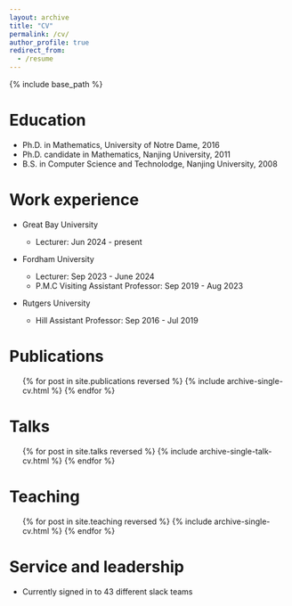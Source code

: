 ```yaml
---
layout: archive
title: "CV"
permalink: /cv/
author_profile: true
redirect_from:
  - /resume
---
```


{% include base_path %}

Education
======
* Ph.D. in Mathematics, University of Notre Dame, 2016
* Ph.D. candidate in Mathematics, Nanjing University, 2011
* B.S. in Computer Science and Technolodge, Nanjing University, 2008

Work experience
======
* Great Bay University
  * Lecturer: Jun 2024 - present

* Fordham University
  * Lecturer: Sep 2023 - June 2024
  * P.M.C Visiting Assistant Professor: Sep 2019 - Aug 2023
 
* Rutgers University
  * Hill Assistant Professor: Sep 2016 - Jul 2019

Publications
======
  <ul>{% for post in site.publications reversed %}
    {% include archive-single-cv.html %}
  {% endfor %}</ul>
  
Talks
======
  <ul>{% for post in site.talks reversed %}
    {% include archive-single-talk-cv.html  %}
  {% endfor %}</ul>
  
Teaching
======
  <ul>{% for post in site.teaching reversed %}
    {% include archive-single-cv.html %}
  {% endfor %}</ul>
  
Service and leadership
======
* Currently signed in to 43 different slack teams
